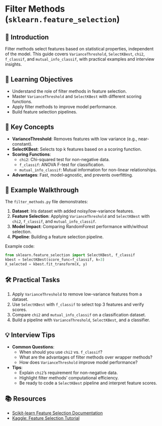 # Filter Methods (`sklearn.feature_selection`)

## 📖 Introduction
Filter methods select features based on statistical properties, independent of the model. This guide covers `VarianceThreshold`, `SelectKBest`, `chi2`, `f_classif`, and `mutual_info_classif`, with practical examples and interview insights.

## 🎯 Learning Objectives
- Understand the role of filter methods in feature selection.
- Master `VarianceThreshold` and `SelectKBest` with different scoring functions.
- Apply filter methods to improve model performance.
- Build feature selection pipelines.

## 🔑 Key Concepts
- **VarianceThreshold**: Removes features with low variance (e.g., near-constant).
- **SelectKBest**: Selects top k features based on a scoring function.
- **Scoring Functions**:
  - `chi2`: Chi-squared test for non-negative data.
  - `f_classif`: ANOVA F-test for classification.
  - `mutual_info_classif`: Mutual information for non-linear relationships.
- **Advantages**: Fast, model-agnostic, and prevents overfitting.

## 📝 Example Walkthrough
The `filter_methods.py` file demonstrates:
1. **Dataset**: Iris dataset with added noisy/low-variance features.
2. **Feature Selection**: Applying `VarianceThreshold` and `SelectKBest` with `chi2`, `f_classif`, and `mutual_info_classif`.
3. **Model Impact**: Comparing RandomForest performance with/without selection.
4. **Pipeline**: Building a feature selection pipeline.

Example code:
```python
from sklearn.feature_selection import SelectKBest, f_classif
kbest = SelectKBest(score_func=f_classif, k=3)
X_selected = kbest.fit_transform(X, y)
```

## 🛠️ Practical Tasks
1. Apply `VarianceThreshold` to remove low-variance features from a dataset.
2. Use `SelectKBest` with `f_classif` to select top 3 features and verify scores.
3. Compare `chi2` and `mutual_info_classif` on a classification dataset.
4. Build a pipeline with `VarianceThreshold`, `SelectKBest`, and a classifier.

## 💡 Interview Tips
- **Common Questions**:
  - When should you use `chi2` vs. `f_classif`?
  - What are the advantages of filter methods over wrapper methods?
  - How does `VarianceThreshold` improve model performance?
- **Tips**:
  - Explain `chi2`’s requirement for non-negative data.
  - Highlight filter methods’ computational efficiency.
  - Be ready to code a `SelectKBest` pipeline and interpret feature scores.

## 📚 Resources
- [Scikit-learn Feature Selection Documentation](https://scikit-learn.org/stable/modules/feature_selection.html)
- [Kaggle: Feature Selection Tutorial](https://www.kaggle.com/learn/feature-engineering)